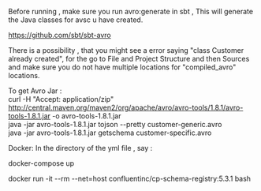 Before running , make sure you run avro:generate in sbt , This will generate the Java classes for avsc u have created.

https://github.com/sbt/sbt-avro

There is a possibility , that you might see a error saying "class Customer already created", for the go to File and Project Structure and
then Sources and make sure you do not have multiple locations for "compiled_avro" locations.

To get Avro Jar :  
curl -H "Accept: application/zip"  http://central.maven.org/maven2/org/apache/avro/avro-tools/1.8.1/avro-tools-1.8.1.jar -o avro-tools-1.8.1.jar   
java -jar avro-tools-1.8.1.jar tojson --pretty customer-generic.avro   
java -jar avro-tools-1.8.1.jar getschema customer-specific.avro


Docker:
In the directory of the yml file , say :   

docker-compose up    

docker run -it --rm --net=host confluentinc/cp-schema-registry:5.3.1 bash
